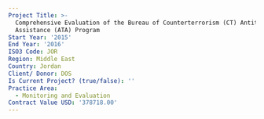```yaml
---
Project Title: >-
  Comprehensive Evaluation of the Bureau of Counterterrorism (CT) Antiterrorism
  Assistance (ATA) Program
Start Year: '2015'
End Year: '2016'
ISO3 Code: JOR
Region: Middle East
Country: Jordan
Client/ Donor: DOS
Is Current Project? (true/false): ''
Practice Area:
  - Monitoring and Evaluation
Contract Value USD: '378718.00'
---
```

